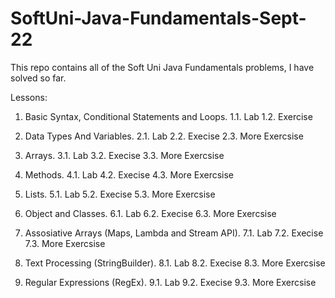 # SoftUni-Java-Fundamentals-Sept-22

This repo contains all of the Soft Uni Java Fundamentals problems, I have solved so far.

Lessons:
1. Basic Syntax, Conditional Statements and Loops.
1.1. Lab
1.2. Exercise

2. Data Types And Variables.
2.1. Lab
2.2. Execise
2.3. More Exercsise

3. Arrays.
3.1. Lab
3.2. Execise
3.3. More Exercsise

4. Methods.
4.1. Lab
4.2. Execise
4.3. More Exercsise

5. Lists.
5.1. Lab
5.2. Execise
5.3. More Exercsise

6. Object and Classes.
6.1. Lab
6.2. Execise
6.3. More Exercsise

7. Assosiative Arrays (Maps, Lambda and Stream API).
7.1. Lab
7.2. Execise
7.3. More Exercsise

8. Text Processing (StringBuilder).
8.1. Lab
8.2. Execise
8.3. More Exercsise

9. Regular Expressions (RegEx).
9.1. Lab
9.2. Execise
9.3. More Exercsise
